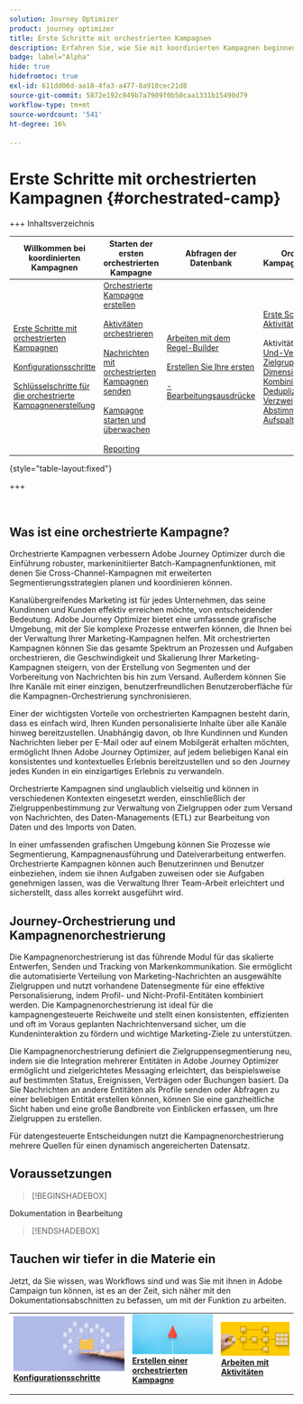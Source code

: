 ```yaml
---
solution: Journey Optimizer
product: journey optimizer
title: Erste Schritte mit orchestrierten Kampagnen
description: Erfahren Sie, wie Sie mit koordinierten Kampagnen beginnen
badge: label="Alpha"
hide: true
hidefromtoc: true
exl-id: 611dd06d-aa18-4fa3-a477-8a910cec21d8
source-git-commit: 5872e192c849b7a7909f0b50caa1331b15490d79
workflow-type: tm+mt
source-wordcount: '541'
ht-degree: 16%

---
```


# Erste Schritte mit orchestrierten Kampagnen {#orchestrated-camp}


+++ Inhaltsverzeichnis

| Willkommen bei koordinierten Kampagnen | Starten der ersten orchestrierten Kampagne | Abfragen der Datenbank | Orchestrierte Kampagnenaktivitäten |
|---|---|---|---|
| [Erste Schritte mit orchestrierten Kampagnen](gs-orchestrated-campaigns.md)<br/><br/>[Konfigurationsschritte](configuration-steps.md)<br/><br/>[Schlüsselschritte für die orchestrierte Kampagnenerstellung](gs-campaign-creation.md) | [Orchestrierte Kampagne erstellen](create-orchestrated-campaign.md)<br/><br/>[Aktivitäten orchestrieren](orchestrate-activities.md)<br/><br/>[ Nachrichten mit orchestrierten Kampagnen senden](send-messages.md)<br/><br/>[Kampagne starten und überwachen](start-monitor-campaigns.md)<br/><br/>[Reporting](reporting-campaigns.md) | [Arbeiten mit dem Regel-Builder](orchestrated-rule-builder.md)<br/><br/>[Erstellen Sie Ihre ersten ](build-query.md)<br/><br/>[-Bearbeitungsausdrücke](edit-expressions.md) | [Erste Schritte mit Aktivitäten](activities/about-activities.md)<br/><br/>Aktivitäten:<br/>[Und-Verknüpfung](activities/and-join.md) - [Zielgruppe aufbauen](activities/build-audience.md) - [Dimensionsänderung](activities/change-dimension.md) - [Kombinieren](activities/combine.md) - [Deduplizierung](activities/enrichment.md) - [Verzweigung](activities/fork.md) - [Abstimmung](activities/reconciliation.md) - [Aufspaltung](activities/split.md) [&#128279;](activities/wait.md) Warten[&#128279;](activities/deduplication.md)  |

{style="table-layout:fixed"}

+++

<br/>

## Was ist eine orchestrierte Kampagne?

Orchestrierte Kampagnen verbessern Adobe Journey Optimizer durch die Einführung robuster, markeninitiierter Batch-Kampagnenfunktionen, mit denen Sie Cross-Channel-Kampagnen mit erweiterten Segmentierungsstrategien planen und koordinieren können.

Kanalübergreifendes Marketing ist für jedes Unternehmen, das seine Kundinnen und Kunden effektiv erreichen möchte, von entscheidender Bedeutung. Adobe Journey Optimizer bietet eine umfassende grafische Umgebung, mit der Sie komplexe Prozesse entwerfen können, die Ihnen bei der Verwaltung Ihrer Marketing-Kampagnen helfen. Mit orchestrierten Kampagnen können Sie das gesamte Spektrum an Prozessen und Aufgaben orchestrieren, die Geschwindigkeit und Skalierung Ihrer Marketing-Kampagnen steigern, von der Erstellung von Segmenten und der Vorbereitung von Nachrichten bis hin zum Versand. Außerdem können Sie Ihre Kanäle mit einer einzigen, benutzerfreundlichen Benutzeroberfläche für die Kampagnen-Orchestrierung synchronisieren.

Einer der wichtigsten Vorteile von orchestrierten Kampagnen besteht darin, dass es einfach wird, Ihren Kunden personalisierte Inhalte über alle Kanäle hinweg bereitzustellen. Unabhängig davon, ob Ihre Kundinnen und Kunden Nachrichten lieber per E-Mail oder auf einem Mobilgerät erhalten möchten, ermöglicht Ihnen Adobe Journey Optimizer, auf jedem beliebigen Kanal ein konsistentes und kontextuelles Erlebnis bereitzustellen und so den Journey jedes Kunden in ein einzigartiges Erlebnis zu verwandeln.

Orchestrierte Kampagnen sind unglaublich vielseitig und können in verschiedenen Kontexten eingesetzt werden, einschließlich der Zielgruppenbestimmung zur Verwaltung von Zielgruppen oder zum Versand von Nachrichten, des Daten-Managements (ETL) zur Bearbeitung von Daten und des Imports von Daten.

In einer umfassenden grafischen Umgebung können Sie Prozesse wie Segmentierung, Kampagnenausführung und Dateiverarbeitung entwerfen. Orchestrierte Kampagnen können auch Benutzerinnen und Benutzer einbeziehen, indem sie ihnen Aufgaben zuweisen oder sie Aufgaben genehmigen lassen, was die Verwaltung Ihrer Team-Arbeit erleichtert und sicherstellt, dass alles korrekt ausgeführt wird.

## Journey-Orchestrierung und Kampagnenorchestrierung

Die Kampagnenorchestrierung ist das führende Modul für das skalierte Entwerfen, Senden und Tracking von Markenkommunikation. Sie ermöglicht die automatisierte Verteilung von Marketing-Nachrichten an ausgewählte Zielgruppen und nutzt vorhandene Datensegmente für eine effektive Personalisierung, indem Profil- und Nicht-Profil-Entitäten kombiniert werden. Die Kampagnenorchestrierung ist ideal für die kampagnengesteuerte Reichweite und stellt einen konsistenten, effizienten und oft im Voraus geplanten Nachrichtenversand sicher, um die Kundeninteraktion zu fördern und wichtige Marketing-Ziele zu unterstützen.

Die Kampagnenorchestrierung definiert die Zielgruppensegmentierung neu, indem sie die Integration mehrerer Entitäten in Adobe Journey Optimizer ermöglicht und zielgerichtetes Messaging erleichtert, das beispielsweise auf bestimmten Status, Ereignissen, Verträgen oder Buchungen basiert. Da Sie Nachrichten an andere Entitäten als Profile senden oder Abfragen zu einer beliebigen Entität erstellen können, können Sie eine ganzheitliche Sicht haben und eine große Bandbreite von Einblicken erfassen, um Ihre Zielgruppen zu erstellen.

Für datengesteuerte Entscheidungen nutzt die Kampagnenorchestrierung mehrere Quellen für einen dynamisch angereicherten Datensatz.

## Voraussetzungen

>[!BEGINSHADEBOX]

Dokumentation in Bearbeitung

>[!ENDSHADEBOX]

<!--prerequisites & permissions-->

## Tauchen wir tiefer in die Materie ein

Jetzt, da Sie wissen, was Workflows sind und was Sie mit ihnen in Adobe Campaign tun können, ist es an der Zeit, sich näher mit den Dokumentationsabschnitten zu befassen, um mit der Funktion zu arbeiten.

<table style="table-layout:fixed"><tr style="border: 0;">
<td>
<a href="gs-campaign-creation.md">
<img alt="Zugriff und Verwaltung von Workflows" src="assets/do-not-localize/workflow-access.jpeg">
</a>
<div>
<a href="gs-campaign-creation.md"><strong>Konfigurationsschritte</strong></a>
</div>
<p>
</td>
<td>
<a href="create-orchestrated-campaign.md">
<img alt="Lead" src="assets/do-not-localize/workflow-create.jpeg">
</a>
<div><a href="create-orchestrated-campaign.md"><strong>Erstellen einer orchestrierten Kampagne</strong>
</div>
<p>
</td>
<td>
<a href="activities/about-activities.md">
<img alt="Gelegentlich" src="assets/do-not-localize/workflow-activities.jpeg">
</a>
<div>
<a href="activities/about-activities.md"><strong>Arbeiten mit Aktivitäten</strong></a>
</div>
<p></td>
</tr></table>
